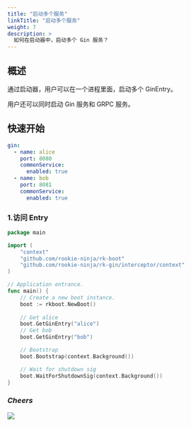 ```yaml
---
title: "启动多个服务"
linkTitle: "启动多个服务"
weight: 7
description: >
  如何在启动器中，启动多个 Gin 服务？
---
```


## 概述
通过启动器，用户可以在一个进程里面，启动多个 GinEntry。

用户还可以同时启动 Gin 服务和 GRPC 服务。

## 快速开始
```yaml
gin:
  - name: alice
    port: 8080
    commonService:
      enabled: true
  - name: bob
    port: 8081
    commonService:
      enabled: true
```

### 1.访问 Entry
```go
package main

import (
	"context"
	"github.com/rookie-ninja/rk-boot"
	"github.com/rookie-ninja/rk-gin/interceptor/context"
)

// Application entrance.
func main() {
	// Create a new boot instance.
	boot := rkboot.NewBoot()
    
    // Get alice
	boot.GetGinEntry("alice")
    // Get bob
	boot.GetGinEntry("bob")

	// Bootstrap
	boot.Bootstrap(context.Background())

	// Wait for shutdown sig
	boot.WaitForShutdownSig(context.Background())
}
```

### _**Cheers**_
![](/bootstrapper/user-guide/cheers.png)